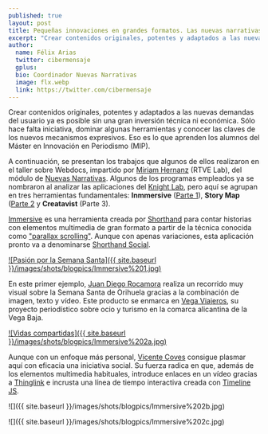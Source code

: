 ```yaml
---
published: true
layout: post
title: Pequeñas innovaciones en grandes formatos. Las nuevas narrativas de los alumnos del MIP (1)&#58 Immersive
excerpt: "Crear contenidos originales, potentes y adaptados a las nuevas demandas del usuario ya es posible sin una gran inversión técnica ni económica. Sólo hace falta iniciativa, dominar algunas herramientas y conocer las claves de los nuevos mecanismos expresivos. Eso es lo que aprenden los alumnos del Máster en Innovación en Periodismo (MIP)."
author:
  name: Félix Arias
  twitter: cibermensaje
  gplus:  
  bio: Coordinador Nuevas Narrativas
  image: flx.webp
  link: https://twitter.com/cibermensaje
---
```

Crear contenidos originales, potentes y adaptados a las nuevas demandas del usuario ya es posible sin una gran inversión técnica ni económica. Sólo hace falta iniciativa, dominar algunas herramientas y conocer las claves de los nuevos mecanismos expresivos. Eso es lo que aprenden los alumnos del Máster en Innovación en Periodismo (MIP).

A continuación, se presentan los trabajos que algunos de ellos realizaron en el taller sobre Webdocs, impartido por [Miriam Hernanz](https://twitter.com/miriamhernanz) (RTVE Lab), del módulo de [Nuevas Narrativas](http://mip.umh.es/planestudios.html). Algunos de los programas empleados ya se nombraron al analizar las aplicaciones del [Knight Lab](http://mip.umh.es/blog/2015/05/20/frontera-innovacion-knightlab/), pero aquí se agrupan en tres herramientas fundamentales: **Inmmersive** ([Parte 1](http://mip.umh.es/blog/2015/07/05/innovacion-narrativas-formatos/)), **Story Map** ([Parte 2](http://mip.umh.es/blog/2015/07/09/innovacion-narrativas-formatos-storymap/) y **Creatavist** (Parte 3).

[Immersive](http://immersive.sh/) es una herramienta creada por [Shorthand](http://shorthand.com/) para contar historias con elementos multimedia de gran formato a partir de la técnica conocida como ["parallax scrolling"](https://en.wikipedia.org/wiki/Parallax_scrolling). Aunque con apenas variaciones, esta aplicación pronto va a denominarse [Shorthand Social](http://shorthand.com/social/).

[![Pasión por la Semana Santa]({{ site.baseurl }}/images/shots/blogpics/Immersive%201.jpg)](http://immersive.sh/vegaviajeros/3gJZvjWiq)

En este primer ejemplo, [Juan Diego Rocamora](https://twitter.com/jico1) realiza un recorrido muy visual sobre la Semana Santa de Orihuela gracias a la combinación de imagen, texto y vídeo. Este producto se enmarca en [Vega Viajeros](http://www.vegaviajeros.com/), su proyecto periodístico sobre ocio y turismo en la comarca alicantina de la Vega Baja.

[![Vidas compartidas]({{ site.baseurl }}/images/shots/blogpics/Immersive%202a.jpg)](http://immersive.sh/vicente/u2QZm3IFd)

Aunque con un enfoque más personal, [Vicente Coves](https://twitter.com/vcovesmasterumh) consigue plasmar aquí con eficacia una iniciativa social. Su fuerza radica en que, además de los elementos multimedia habituales, introduce enlaces en un vídeo gracias a [Thinglink](https://www.thinglink.com/) e incrusta una línea de tiempo interactiva creada con [Timeline JS](http://timeline.knightlab.com/).

![]({{ site.baseurl }}/images/shots/blogpics/Immersive%202b.jpg)

![]({{ site.baseurl }}/images/shots/blogpics/Immersive%202c.jpg)